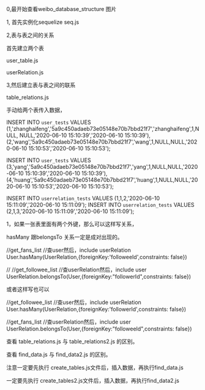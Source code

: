 
0,最开始查看weibo_database_structure 图片


1, 首先实例化sequelize
seq.js



2,表与表之间的关系

首先建立两个表

user_table.js

userRelation.js

3,然后建立表与表之间的联系

table_relations.js


手动给两个表传入数据，

INSERT INTO `user_tests` VALUES 
(1,'zhanghaifeng','5a9c450adaeb73e05148e70b7bbd21f7','zhanghaifeng',1,NULL,
NULL,'2020-06-10 15:10:39','2020-06-10 15:10:39'),
(2,'wang','5a9c450adaeb73e05148e70b7bbd21f7','wang',1,NULL,NULL,'2020-06-10 
15:10:53','2020-06-10 15:10:53');

INSERT INTO `user_tests` VALUES 
(3,'yang','5a9c450adaeb73e05148e70b7bbd21f7','yang',1,NULL,NULL,'2020-06-10 15:10:39','2020-06-10 15:10:39'),
(4,'huang','5a9c450adaeb73e05148e70b7bbd21f7','huang',1,NULL,NULL,'2020-06-10 15:10:53','2020-06-10 15:10:53');


INSERT INTO `userrelation_tests` VALUES (1,1,2,'2020-06-10 15:11:09','2020-06-10 15:11:09');
INSERT INTO `userrelation_tests` VALUES (2,1,3,'2020-06-10 15:11:09','2020-06-10 15:11:09');





1，如果一张表里面有两个外键，那么可以这样写关系，

  hasMany 跟belongsTo 关系一定是成对出现的。


//get_fans_list
//查user然后，include userRelation
User.hasMany(UserRelation,{foreignKey:'followeeId',constraints: false})

// //get_followee_list
//查userRelation然后，include user
UserRelation.belongsTo(User,{foreignKey:"followerId",constraints: false})


或者这样写也可以

//get_followee_list
//查user然后，include userRelation
User.hasMany(UserRelation,{foreignKey:'followerId',constraints: false})

//get_fans_list
//查userRelation然后，include user
UserRelation.belongsTo(User,{foreignKey:"followeeId",constraints: false})


查看 table_relations.js 与 table_relations2.js 的区别。

查看 find_data.js 与 find_data2.js 的区别。

注意一定要先执行 create_tables.js文件后，插入数据，再执行find_data.js

一定要先执行 create_tables2.js文件后，插入数据，再执行find_data2.js